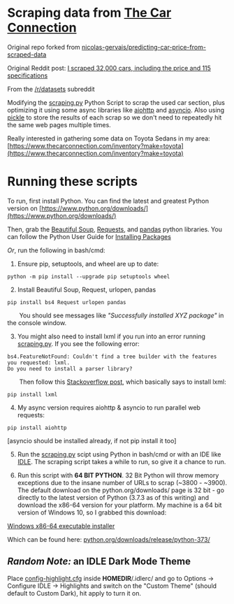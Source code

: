 Scraping data from [The Car Connection](https://www.thecarconnection.com)
================================================================================

Original repo forked from [nicolas-gervais/predicting-car-price-from-scraped-data](https://github.com/nicolas-gervais/predicting-car-price-from-scraped-data)

Original Reddit post:
[I scraped 32,000 cars, including the price and 115 specifications](https://www.reddit.com/r/datasets/comments/b6rcwv/i_scraped_32000_cars_including_the_price_and_115/)

From the 
[/r/datasets](https://www.reddit.com/r/datasets/) subreddit

Modifying the [scraping.py](./scraping.py) Python Script to scrap the used 
car section, plus optimizing it using some async libraries like 
[aiohttp](https://aiohttp.readthedocs.io/en/stable/) and 
[asyncio](https://docs.python.org/3/library/asyncio.html).
Also using [pickle](https://docs.python.org/3/library/pickle.html) 
to store the results of each scrap so we don't need to repeatedly
hit the same web pages multiple times.

Really interested in gathering some data on Toyota Sedans in my area:
[https://www.thecarconnection.com/inventory?make=toyota](https://www.thecarconnection.com/inventory?make=toyota)

# Running these scripts
To run, first install Python. You can find the latest and greatest Python version on [https://www.python.org/downloads/](https://www.python.org/downloads/)

Then, grab the [Beautiful Soup](https://www.crummy.com/software/BeautifulSoup/bs4/doc/), 
[Requests](http://docs.python-requests.org/en/master/), 
and [pandas](https://pandas.pydata.org/)
python libraries. You can follow the Python User Guide
for [Installing Packages](https://packaging.python.org/tutorials/installing-packages/)

*Or*, run the following in bash/cmd:

1. Ensure pip, setuptools, and wheel are up to date:

```console
python -m pip install --upgrade pip setuptools wheel
```

2. Install Beautiful Soup, Request, urlopen, pandas

```console
pip install bs4 Request urlopen pandas
```

&nbsp;&nbsp;&nbsp;&nbsp;&nbsp;&nbsp; You should see messages like *"Successfully installed XYZ package"* in the console
window.

3. You might also need to install lxml if you run into an error running 
[scraping.py](./scraping.py). If you see the following error:

```
bs4.FeatureNotFound: Couldn't find a tree builder with the features you requested: lxml. 
Do you need to install a parser library?
```

&nbsp;&nbsp;&nbsp;&nbsp;&nbsp;&nbsp; Then follow this [Stackoverflow post](https://stackoverflow.com/a/26856894), 
which basically says to install lxml:

```console
pip install lxml
```

4. My async version requires aiohttp & asyncio to run parallel web requests:

```console
pip install aiohttp
```

[asyncio should be installed already, if not pip install it too]

5. Run the [scraping.py](./scraping.py) scipt using Python in bash/cmd or with
an IDE like [IDLE](https://docs.python.org/3/library/idle.html). The scraping
script takes a while to run, so give it a chance to run.

6. Run this script with **64 BIT PYTHON**. 32 Bit Python will throw memory exceptions
due to the insane number of URLs to scrap (~3800 - ~3900). The default download
on the python.org/downloads/ page is 32 bit - go directly to the latest version
of Python (3.7.3 as of this writing) and download the x86-64 version for your
platform. My machine is a 64 bit version of Windows 10, so I grabbed this download:

[Windows x86-64 executable installer](https://www.python.org/ftp/python/3.7.3/python-3.7.3-amd64.exe)

Which can be found here:
[python.org/downloads/release/python-373/](https://www.python.org/downloads/release/python-373/)

## *Random Note:* an IDLE Dark Mode Theme
Place [config-highlight.cfg](./config-highlight.cfg) inside **HOMEDIR**/.idlerc/ and go to 
Options → Configure IDLE → Highlights and switch on the "Custom Theme" 
(should default to Custom Dark), hit apply to turn it on.